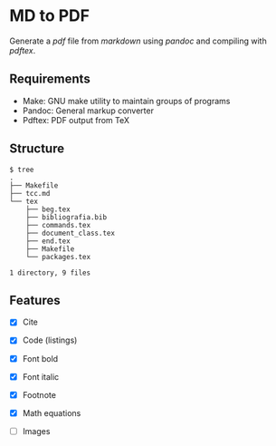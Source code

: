 # MD to PDF

Generate a _pdf_ file from _markdown_ using _pandoc_ and compiling with _pdftex_.

## Requirements

- Make: GNU make utility to maintain groups of programs
- Pandoc: General markup converter
- Pdftex: PDF output from TeX

## Structure

```
$ tree
.
├── Makefile
├── tcc.md
└── tex
    ├── beg.tex
    ├── bibliografia.bib
    ├── commands.tex
    ├── document_class.tex
    ├── end.tex
    ├── Makefile
    └── packages.tex

1 directory, 9 files
```

## Features

- [x] Cite
- [x] Code (listings)
- [x] Font bold
- [x] Font italic
- [x] Footnote
- [x] Math equations
- [ ] Images

